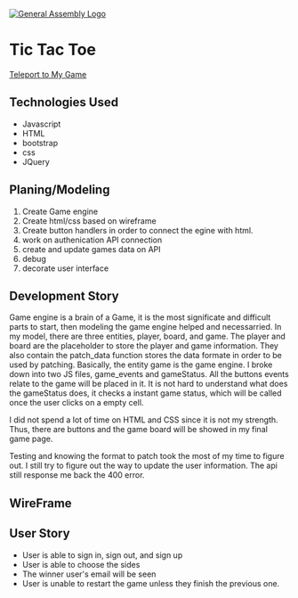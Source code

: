 [![General Assembly Logo](https://camo.githubusercontent.com/1a91b05b8f4d44b5bbfb83abac2b0996d8e26c92/687474703a2f2f692e696d6775722e636f6d2f6b6538555354712e706e67)](https://generalassemb.ly/education/web-development-immersive)

# Tic Tac Toe

[Teleport to My Game](https://newayliu1.github.io/Tic-tac-toe/)

## Technologies Used

- Javascript
- HTML
- bootstrap
- css
- JQuery

## Planing/Modeling

1. Create Game engine
2. Create html/css based on wireframe
3. Create button handlers in order to connect the egine with html.
4. work on authenication API connection
5. create and update games data on API
6. debug
7. decorate user interface

## Development Story

Game engine is a brain of a Game, it is the most significate and difficult parts to
start, then modeling the game engine helped and necessarried. In my model, there are three entities,
player, board, and game. The player and board are the placeholder to store the player and
game information. They also contain the patch_data function stores the data formate
in order to be used by patching. Basically, the entity game is the game engine. I broke down
into two JS files, game_events and gameStatus. All the buttons events relate to the game
will be placed in it. It is not hard to understand what does the gameStatus does, it checks
a instant game status, which will be called once the user clicks on a empty cell.

I did not spend a lot of time on HTML and CSS since it is not my strength. Thus, there are
buttons and the game board will be showed in my final game page.

Testing and knowing the format to patch took the most of my time to figure out. I still try to
figure out the way to update the user information. The api still response me back the 400 error.

## WireFrame


## User Story

- User is able to sign in, sign out, and sign up
- User is able to choose the sides
- The winner user's email will be seen
- User is unable to restart the game unless they finish the previous one.
